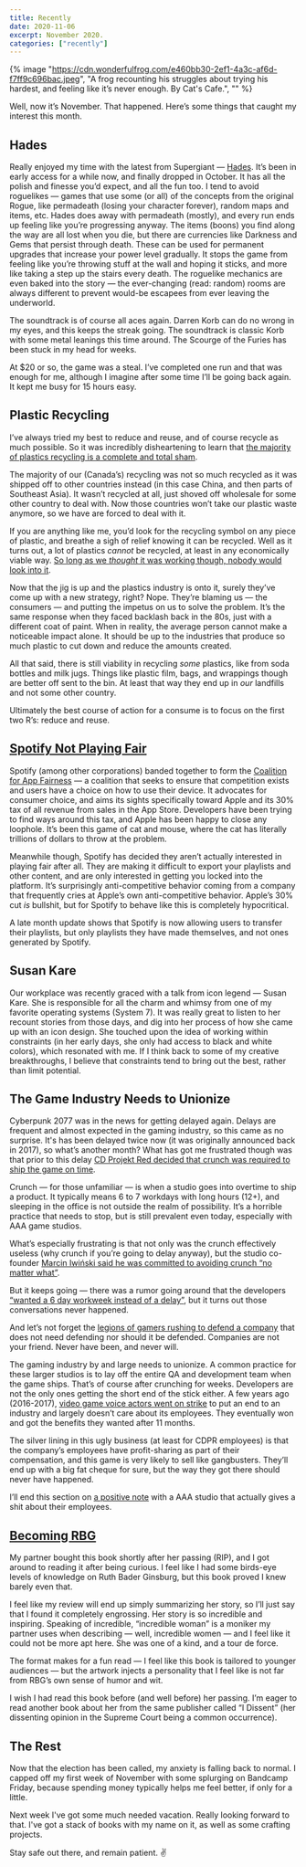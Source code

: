 ```yaml
---
title: Recently
date: 2020-11-06
excerpt: November 2020.
categories: ["recently"]
---
```


{% image "https://cdn.wonderfulfrog.com/e460bb30-2ef1-4a3c-af6d-f7ff9c696bac.jpeg", "A frog recounting his struggles about trying his hardest, and feeling like it’s never enough. By Cat's Cafe.", "" %}

Well, now it’s November. That happened. Here’s some things that caught my interest this month.

## Hades

Really enjoyed my time with the latest from Supergiant — [Hades][hades]. It’s been in early access for a while now, and finally dropped in October. It has all the polish and finesse you’d expect, and all the fun too. I tend to avoid roguelikes — games that use some (or all) of the concepts from the original Rogue, like permadeath (losing your character forever), random maps and items, etc. Hades does away with permadeath (mostly), and every run ends up feeling like you’re progressing anyway. The items (boons) you find along the way are all lost when you die, but there are currencies like Darkness and Gems that persist through death. These can be used for permanent upgrades that increase your power level gradually. It stops the game from feeling like you’re throwing stuff at the wall and hoping it sticks, and more like taking a step up the stairs every death. The roguelike mechanics are even baked into the story — the ever-changing (read: random) rooms are always different to prevent would-be escapees from ever leaving the underworld.

The soundtrack is of course all aces again. Darren Korb can do no wrong in my eyes, and this keeps the streak going. The soundtrack is classic Korb with some metal leanings this time around. The Scourge of the Furies has been stuck in my head for weeks.

At \$20 or so, the game was a steal. I’ve completed one run and that was enough for me, although I imagine after some time I’ll be going back again. It kept me busy for 15 hours easy.

## Plastic Recycling

I’ve always tried my best to reduce and reuse, and of course recycle as much possible. So it was incredibly disheartening to learn that [the majority of plastics recycling is a complete and total sham][plastics-sham].

The majority of our (Canada’s) recycling was not so much recycled as it was shipped off to other countries instead (in this case China, and then parts of Southeast Asia). It wasn’t recycled at all, just shoved off wholesale for some other country to deal with. Now those countries won’t take our plastic waste anymore, so we have are forced to deal with it.

If you are anything like me, you’d look for the recycling symbol on any piece of plastic, and breathe a sigh of relief knowing it can be recycled. Well as it turns out, a lot of plastics _cannot_ be recycled, at least in any economically viable way. [So long as we _thought_ it was working though, nobody would look into it][recycling-lie].

Now that the jig is up and the plastics industry is onto it, surely they’ve come up with a new strategy, right? Nope. They’re blaming us — the consumers — and putting the impetus on us to solve the problem. It’s the same response when they faced backlash back in the 80s, just with a different coat of paint. When in reality, the average person cannot make a noticeable impact alone. It should be up to the industries that produce so much plastic to cut down and reduce the amounts created.

All that said, there is still viability in recycling _some_ plastics, like from soda bottles and milk jugs. Things like plastic film, bags, and wrappings though are better off sent to the bin. At least that way they end up in _our_ landfills and not some other country.

Ultimately the best course of action for a consume is to focus on the first two R’s: reduce and reuse.

## [Spotify Not Playing Fair][spotify-not-playing-fair]

Spotify (among other corporations) banded together to form the [Coalition for App Fairness][app-fairness-coalition] — a coalition that seeks to ensure that competition exists and users have a choice on how to use their device. It advocates for consumer choice, and aims its sights specifically toward Apple and its 30% tax of all revenue from sales in the App Store. Developers have been trying to find ways around this tax, and Apple has been happy to close any loophole. It’s been this game of cat and mouse, where the cat has literally trillions of dollars to throw at the problem.

Meanwhile though, Spotify has decided they aren’t actually interested in playing fair after all. They are making it difficult to export your playlists and other content, and are only interested in getting you locked into the platform. It’s surprisingly anti-competitive behavior coming from a company that frequently cries at Apple’s own anti-competitive behavior. Apple’s 30% cut _is_ bullshit, but for Spotify to behave like this is completely hypocritical.

A late month update shows that Spotify is now allowing users to transfer their playlists, but only playlists they have made themselves, and not ones generated by Spotify.

## Susan Kare

Our workplace was recently graced with a talk from icon legend — Susan Kare. She is responsible for all the charm and whimsy from one of my favorite operating systems (System 7). It was really great to listen to her recount stories from those days, and dig into her process of how she came up with an icon design. She touched upon the idea of working within constraints (in her early days, she only had access to black and white colors), which resonated with me. If I think back to some of my creative breakthroughs, I believe that constraints tend to bring out the best, rather than limit potential.

## The Game Industry Needs to Unionize

Cyberpunk 2077 was in the news for getting delayed again. Delays are frequent and almost expected in the gaming industry, so this came as no surprise. It's has been delayed twice now (it was originally announced back in 2017), so what’s another month? What has got me frustrated though was that prior to this delay [CD Projekt Red decided that crunch was required to ship the game on time][cyberpunk-crunch].

Crunch — for those unfamiliar — is when a studio goes into overtime to ship a product. It typically means 6 to 7 workdays with long hours (12+), and sleeping in the office is not outside the realm of possibility. It’s a horrible practice that needs to stop, but is still prevalent even today, especially with AAA game studios.

What’s especially frustrating is that not only was the crunch effectively useless (why crunch if you’re going to delay anyway), but the studio co-founder [Marcin Iwiński said he was committed to avoiding crunch “no matter what”][marcin-iwinski].

But it keeps going — there was a rumor going around that the developers [“wanted a 6 day workweek instead of a delay”][6-day-work-week], but it turns out those conversations never happened.

And let’s not forget the [legions of gamers rushing to defend a company][gamers-defending-companies] that does not need defending nor should it be defended. Companies are not your friend. Never have been, and never will.

The gaming industry by and large needs to unionize. A common practice for these larger studios is to lay off the entire QA and development team when the game ships. That’s of course after crunching for weeks. Developers are not the only ones getting the short end of the stick either. A few years ago (2016-2017), [video game voice actors went on strike][voice-actors-strike] to put an end to an industry and largely doesn’t care about its employees. They eventually won and got the benefits they wanted after 11 months.

The silver lining in this ugly business (at least for CDPR employees) is that the company’s employees have profit-sharing as part of their compensation, and this game is very likely to sell like gangbusters. They’ll end up with a big fat cheque for sure, but the way they got there should never have happened.

I’ll end this section on [a positive note][respawn-cares] with a AAA studio that actually gives a shit about their employees.

## [Becoming RBG][becoming-rbg]

My partner bought this book shortly after her passing (RIP), and I got around to reading it after being curious. I feel like I had some birds-eye levels of knowledge on Ruth Bader Ginsburg, but this book proved I knew barely even that.

I feel like my review will end up simply summarizing her story, so I’ll just say that I found it completely engrossing. Her story is so incredible and inspiring. Speaking of incredible, “incredible woman” is a moniker my partner uses when describing — well, incredible women — and I feel like it could not be more apt here. She was one of a kind, and a tour de force.

The format makes for a fun read — I feel like this book is tailored to younger audiences — but the artwork injects a personality that I feel like is not far from RBG’s own sense of humor and wit.

I wish I had read this book before (and well before) her passing. I’m eager to read another book about her from the same publisher called “I Dissent” (her dissenting opinion in the Supreme Court being a common occurrence).

## The Rest

Now that the election has been called, my anxiety is falling back to normal. I capped off my first week of November with some splurging on Bandcamp Friday, because spending money typically helps me feel better, if only for a little.

Next week I've got some much needed vacation. Really looking forward to that. I've got a stack of books with my name on it, as well as some crafting projects.

Stay safe out there, and remain patient. ✌️

[catscafe]: https://www.catscafecomics.com
[hades]: https://www.supergiantgames.com/games/hades/
[plastics-sham]: https://www.npr.org/2020/09/11/912150085/waste-land
[recycling-lie]: https://www.cbc.ca/documentaries/the-passionate-eye/recycling-was-a-lie-a-big-lie-to-sell-more-plastic-industry-experts-say-1.5735618
[spotify-not-playing-fair]: https://mjtsai.com/blog/2020/10/12/spotify-not-playing-fair/
[app-fairness-coalition]: https://appfairness.org/
[cyberpunk-crunch]: https://www.theverge.com/2020/9/29/21494499/cyberpunk-2077-development-crunch-time-cd-projekt-red
[marcin-iwinski]: https://kotaku.com/cd-projekt-red-boss-again-promises-that-cyberpunk-devs-1835518344
[6-day-work-week]: https://twitter.com/jasonschreier/status/1314675754937053185?s=21
[gamers-defending-companies]: https://www.forbes.com/sites/erikkain/2020/10/12/its-time-to-stop-defending-cd-projekt-red-over-cyberpunk-2077-crunch/?sh=2c32039d7e6c
[voice-actors-strike]: https://www.polygon.com/2017/9/25/16363872/video-game-voice-actors-strike-sag-aftra-agreement
[respawn-cares]: https://twitter.com/jonshiring/status/1314304030735179776
[becoming-rbg]: https://www.simonandschuster.com/books/Becoming-RBG/Debbie-Levy/9781534424555
